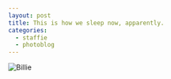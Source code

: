 ```yaml
---
layout: post
title: This is how we sleep now, apparently.
categories:
  - staffie
  - photoblog
---
```

![Billie](http://farm8.staticflickr.com/7414/9223270343_eb87b433bd_o.jpg)
